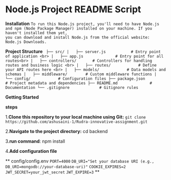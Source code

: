 # Node.js Project README Script

**Installation**
`To run this Node.js project, you'll need to have Node.js and npm (Node Package Manager) installed on your machine. If you haven't installed them yet, `<br>
`you can download and install Node.js from the official website: Node.js Downloads.`

**Project Structure**
`
  ├── src/
  |   ├── server.js           # Entry point of application <br>
  |   ├── app.js              # Entry point for all routes<br>
  |   ├── controllers/       # Controllers for handling routes and business logic <br>
  |   ├── routes/            # Define your API routes here <br>
  |   ├── models/            # Data models and schemas
  |   ├── middleware/        # Custom middleware functions
  |   └── config/            # Configuration files
  ├── package.json           # Project metadata and dependencies
  ├── README.md              # Documentation
  └── .gitignore             # Gitignore rules`


**Getting Started**

**steps**


1.**Clone this repository to your local machine using Git:**
`git clone https://github.com/ashusaini-1/Rudra-innovative-assignment.git`

2.**Navigate to the project directory:**
  cd backend
 
3.**run command**:
  npm install

4.**Add configuration file**

** config/config.env
 `PORT=4000`
 `DB_URI="Set your database URI (e.g., DB_URI=mongodb://your-database-uri)"`
 `COOKIE_EXPIRES=2`
 `JWT_SECRET=your_jwt_secret`
 `JWT_EXPIRE=3`
**


